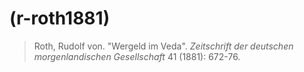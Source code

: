 # (r-roth1881)
> Roth, Rudolf von. "Wergeld im Veda". *Zeitschrift der deutschen morgenlandischen Gesellschaft* 41 (1881): 672-76.